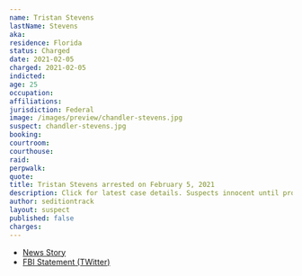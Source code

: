 ```yaml
---
name: Tristan Stevens
lastName: Stevens
aka:
residence: Florida
status: Charged
date: 2021-02-05
charged: 2021-02-05
indicted:
age: 25
occupation:
affiliations:
jurisdiction: Federal
image: /images/preview/chandler-stevens.jpg
suspect: chandler-stevens.jpg
booking:
courtroom:
courthouse:
raid:
perpwalk:
quote:
title: Tristan Stevens arrested on February 5, 2021
description: Click for latest case details. Suspects innocent until proven guilty.
author: seditiontrack
layout: suspect
published: false
charges:
---
```

- [News Story](https://weartv.com/news/local/fbi-25-year-old-pensacola-man-arrested-for-role-in-us-capitol-attack)
- [FBI Statement (TWitter)](https://twitter.com/FBIJacksonville/status/1357823899505934336?s=20)